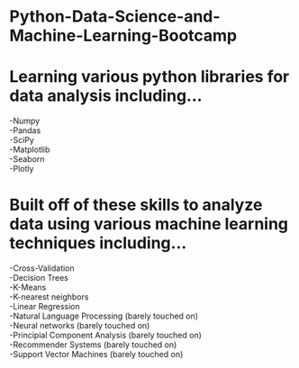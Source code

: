 # Python-Data-Science-and-Machine-Learning-Bootcamp
# Learning various python libraries for data analysis including...  #
-Numpy  
-Pandas  
-SciPy  
-Matplotlib  
-Seaborn  
-Plotly  

# Built off of these skills to analyze data using various machine learning techniques including...  #
-Cross-Validation  
-Decision Trees  
-K-Means  
-K-nearest neighbors  
-Linear Regression  
-Natural Language Processing (barely touched on)  
-Neural networks (barely touched on)  
-Principial Component Analysis (barely touched on)  
-Recommender Systems (barely touched on)  
-Support Vector Machines (barely touched on)  

